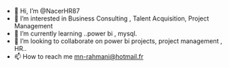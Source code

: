 - 👋 Hi, I’m @NacerHR87
- 👀 I’m interested in Business Consulting , Talent Acquisition, Project Management
- 🌱 I’m currently learning ..power bi , mysql.
- 💞️ I’m looking to collaborate on power bi projects, project management , HR..
- 📫 How to reach me mn-rahmani@hotmail.fr
  
  

<!---
NacerHR87/NacerHR87 is a ✨ special ✨ repository because its `README.md` (this file) appears on your GitHub profile.
You can click the Preview link to take a look at your changes.
--->
